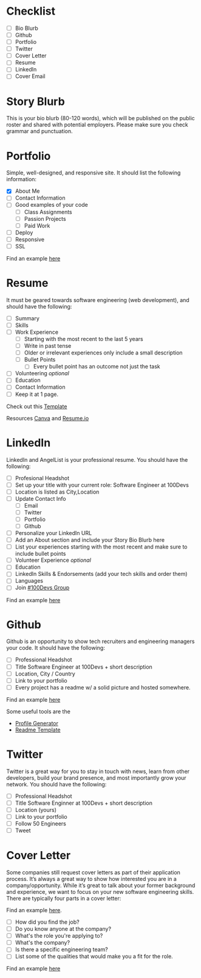 # Checklist

- [ ] Bio Blurb
- [ ] Github
- [ ] Portfolio
- [ ] Twitter
- [ ] Cover Letter
- [ ] Resume
- [ ] LinkedIn
- [ ] Cover Email

# Story Blurb

This is your bio blurb (80-120 words), which will be published on the public roster and shared with potential employers. Please make sure you check grammar and punctuation.

# Portfolio

Simple, well-designed, and responsive site. It should list the following information:

- [x] About Me
- [ ] Contact Information
- [ ] Good examples of your code
  - [ ] Class Assignments
  - [ ] Passion Projects
  - [ ] Paid Work
- [ ] Deploy
- [ ] Responsive
- [ ] SSL

Find an example [here](https://shawncharles.com/)

# Resume

It must be geared towards software engineering (web development), and should have the following:

- [ ] Summary
- [ ] Skills
- [ ] Work Experience
  - [ ] Starting with the most recent to the last 5 years
  - [ ] Write in past tense
  - [ ] Older or irrelevant experiences only include a small description
  - [ ] Bullet Points
    - [ ] Every bullet point has an outcome not just the task
- [ ] Volunteering _optional_
- [ ] Education
- [ ] Contact Information
- [ ] Keep it at 1 page.

Check out this [Template](https://bit.ly/3d908uc)

Resources [Canva](https://canva.com) and [Resume.io](https://resume.io/)

# LinkedIn

LinkedIn and AngelList is your professional resume. You should have the following:

- [ ] Profesional Headshot
- [ ] Set up your title with your current role: Software Engineer at 100Devs
- [ ] Location is listed as City,Location
- [ ] Update Contact Info
  - [ ] Email
  - [ ] Twitter
  - [ ] Portfolio
  - [ ] Github
- [ ] Personalize your LinkedIn URL
- [ ] Add an About section and include your Story Bio Blurb here
- [ ] List your experiences starting with the most recent and make sure to include bullet points
- [ ] Volunteer Experience _optional_
- [ ] Education
- [ ] LinkedIn Skills & Endorsements (add your tech skills and order them)
- [ ] Languages
- [ ] Join [#100Devs Group](https://www.linkedin.com/groups/9037281/)

Find an example [here](https://www.linkedin.com/in/shawnxcharles/)

# Github

Github is an opportunity to show tech recruiters and engineering managers your code. It should have the following:

- [ ] Professional Headshot
- [ ] Title Software Engineer at 100Devs + short description
- [ ] Location, City / Country
- [ ] Link to your portfolio
- [ ] Every project has a readme w/ a solid picture and hosted somewhere.

Find an example [here](https://github.com/CharlesCreativeContent)

Some useful tools are the

- [Profile Generator](https://rahuldkjain.github.io/gh-profile-readme-generator/)
- [Readme Template](https://github.com/alecortega/portfolio-template)

# Twitter

Twitter is a great way for you to stay in touch with news, learn from other developers, build your brand presence, and most importantly grow your network. You should have the following:

- [ ] Professional Headshot
- [ ] Title Software Enginner at 100Devs + short description
- [ ] Location (yours)
- [ ] Link to your portfolio
- [ ] Follow 50 Engineers
- [ ] Tweet

# Cover Letter

Some companies still request cover letters as part of their application process. It’s always a great way to show how interested you are in a company/opportunity. While it’s great to talk about your former background and experience, we want to focus on your new software engineering skills. There are typically four parts in a cover letter:

Find an example [here](https://docs.google.com/document/d/1UERcWv8rIPROZXEZG5ZFBE6_z8Yhl90ZhAla_owahP0/edit?usp=sharing).

- [ ] How did you find the job?
- [ ] Do you know anyone at the company?
- [ ] What's the role you're applying to?
- [ ] What's the company?
- [ ] Is there a specific engineering team?
- [ ] List some of the qualities that would make you a fit for the role.

Find an example [here](https://docs.google.com/document/d/1UERcWv8rIPROZXEZG5ZFBE6_z8Yhl90ZhAla_owahP0/edit?usp=sharing)
